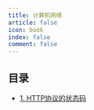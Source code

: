```yaml
---
title: 计算机网络
article: false
icon: book
index: false
comment: false
---
```


## 目录

- [1. HTTP协议的状态码](network1.md)
